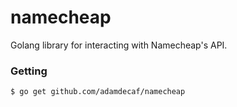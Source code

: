 # namecheap

Golang library for interacting with Namecheap's API.

### Getting

```
$ go get github.com/adamdecaf/namecheap
```
